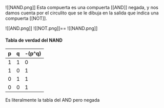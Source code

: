 ![[NAND.png]]
Esta compuerta es una compuerta [[AND]] negada, y nos damos cuenta por el circulito que se le dibuja en la salida que indica una compuerta [[NOT]].

![[AND.png]] ![[NOT.png]]== ![[NAND.png]] 

#### Tabla de verdad del NAND

| p   | q   | -(p^q) |
| --- | --- | ------ |
| 1   | 1   | 0      |
| 1   | 0   | 1      |
| 0   | 1   | 1      |
| 0   | 0   | 1      |
Es literalmente la tabla del AND pero negada